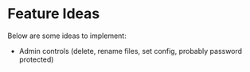 Feature Ideas
=============

Below are some ideas to implement:

 * Admin controls (delete, rename files, set config, probably password protected)
